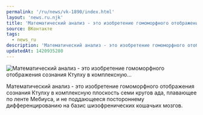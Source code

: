 ```yaml
---
permalink: '/ru/news/vk-1890/index.html'
layout: 'news.ru.njk'
title: 'Математический анализ - это изобретение гомоморфного отображения сознания Ктулху в комплексную'
source: ВКонтакте
tags:
  - news_ru
description: 'Математический анализ - это изобретение гомоморфного отображения сознания Ктулху в комплексную…'
updatedAt: 1420935280
---
```

![Математический анализ - это изобретение гомоморфного отображения сознания Ктулху в комплексную…](https://sun9-63.userapi.com/impf/c622321/v622321833/14378/YGULEK8wM9I.jpg?size=520x390&quality=96&proxy=1&sign=3bf983fc723d8a2e618cbc527aca1f57&c_uniq_tag=ARwpg_PMEkU3Q4KFmBwKIRuyyW6bafr_Fvw4QFLLKRE&type=album)

Математический анализ - это изобретение гомоморфного отображения сознания Ктулху в комплексную плоскость семи кругов ада, плавающее по ленте Мебиуса, и не поддающееся постороннему дифференцированию на базис шизофренических кошачьих мозгов.
